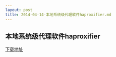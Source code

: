 ```yaml
---
layout: post
title: 2014-04-14-本地系统级代理软件haproxifier.md
---
```


## 本地系统级代理软件haproxifier

[下载地址](/attachments/2014-04-14-HA-Proxifier321-LDR.rar)
